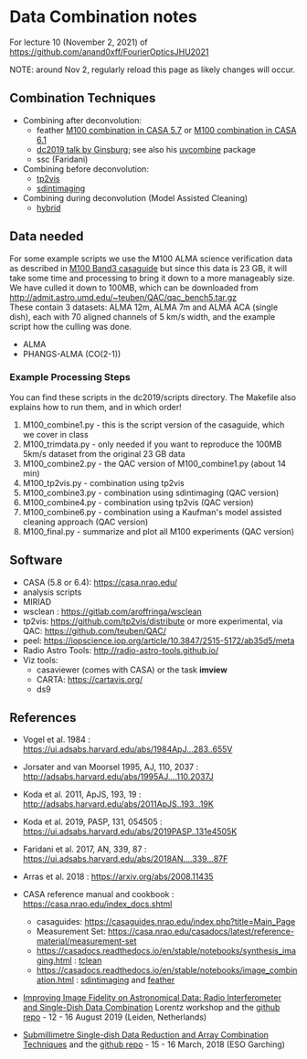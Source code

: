 # Data Combination notes 

For lecture 10 (November 2, 2021) of https://github.com/anand0xff/FourierOpticsJHU2021

NOTE:  around Nov 2, regularly reload this page as likely changes will occur.

## Combination Techniques

* Combining after deconvolution:
  * feather
     [M100 combination in CASA 5.7](https://casaguides.nrao.edu/index.php?title=M100_Band3_Combine_5.7) or
     [M100 combination in CASA 6.1](https://casaguides.nrao.edu/index.php?title=M100_Band3_Combine_6.1)
  * [dc2019 talk by Ginsburg](https://keflavich.github.io/talks/FeatheringPresentation/FeatheringPresentation.slides.html?transition=fast); 
    see also his [uvcombine](https://github.com/radio-astro-tools/uvcombine/) package
  * ssc (Faridani)
* Combining before deconvolution:
  * [tp2vis](https://github.com/tp2vis/distribute)
  * [sdintimaging](https://github.com/urvashirau/WidebandSDINT)
* Combining during deconvolution (Model Assisted Cleaning)
  * [hybrid](https://sites.google.com/site/jenskauffmann/research-notes/adding-zero-spa)


## Data needed

For some example scripts we use 
the M100 ALMA science verification data
as described in [M100 Band3 casaguide](https://casaguides.nrao.edu/index.php?title=M100_Band3)
but since this data is 23 GB, it will take some time and processing to bring
it down to a more manageably size.  We have culled it down to 100MB, which can
be downloaded from http://admit.astro.umd.edu/~teuben/QAC/qac_bench5.tar.gz   
These contain 3 datasets: ALMA 12m, ALMA 7m and ALMA ACA (single dish), each with 70 aligned channels
of 5 km/s width, and the example script how the culling was done.

* ALMA 
* PHANGS-ALMA (CO(2-1))

### Example Processing Steps

You can find these scripts in the dc2019/scripts directory. The Makefile also explains how to run them, and in which order!

1. M100_combine1.py - this is the script version of the casaguide, which we cover in class
2. M100_trimdata.py - only needed if you want to reproduce the 100MB 5km/s dataset from the original 23 GB data
3. M100_combine2.py - the QAC version of M100_combine1.py (about 14 min)
4. M100_tp2vis.py - combination using tp2vis
5. M100_combine3.py - combination using sdintimaging (QAC version)
5. M100_combine4.py - combination using tp2vis (QAC version)
6. M100_combine6.py - combination using a Kaufman's model assisted cleaning approach (QAC version)
6. M100_final.py - summarize and plot all M100 experiments (QAC version)

## Software 

* CASA (5.8 or 6.4): https://casa.nrao.edu/
* analysis scripts
* MIRIAD
* wsclean : https://gitlab.com/aroffringa/wsclean
* tp2vis: https://github.com/tp2vis/distribute  or more experimental, via QAC: https://github.com/teuben/QAC/
* peel: https://iopscience.iop.org/article/10.3847/2515-5172/ab35d5/meta
* Radio Astro Tools:  http://radio-astro-tools.github.io/
* Viz tools:
  * casaviewer (comes with CASA) or the task **imview**
  * CARTA: https://cartavis.org/
  * ds9 


## References

* Vogel et al. 1984 : https://ui.adsabs.harvard.edu/abs/1984ApJ...283..655V

* Jorsater and van Moorsel 1995, AJ, 110, 2037 : http://adsabs.harvard.edu/abs/1995AJ....110.2037J

* Koda et al. 2011, ApJS, 193, 19 : http://adsabs.harvard.edu/abs/2011ApJS..193...19K

* Koda et al. 2019, PASP, 131, 054505 : https://ui.adsabs.harvard.edu/abs/2019PASP..131e4505K

* Faridani et al. 2017, AN, 339, 87 :   https://ui.adsabs.harvard.edu/abs/2018AN....339...87F
 
* Arras et al. 2018 : https://arxiv.org/abs/2008.11435

* CASA reference manual and cookbook : https://casa.nrao.edu/index_docs.shtml
  * casaguides: https://casaguides.nrao.edu/index.php?title=Main_Page
  * Measurement Set: https://casa.nrao.edu/casadocs/latest/reference-material/measurement-set
  * https://casadocs.readthedocs.io/en/stable/notebooks/synthesis_imaging.html :
    [tclean](https://casadocs.readthedocs.io/en/stable/api/tt/casatasks.imaging.tclean.html)
  * https://casadocs.readthedocs.io/en/stable/notebooks/image_combination.html :
    [sdintimaging](https://casadocs.readthedocs.io/en/stable/api/tt/casatasks.imaging.sdintimaging.html) and
	[feather](https://casadocs.readthedocs.io/en/stable/api/tt/casatasks.imaging.feather.html)



* [Improving Image Fidelity on Astronomical Data: Radio Interferometer and Single-Dish Data Combination](https://www.lorentzcenter.nl/improving-image-fidelity-on-astronomical-data-radio-interferometer-and-single-dish-data-combination.html) Lorentz workshop 
and the [github repo](https://github.com/teuben/dc2019) - 12 - 16 August 2019 (Leiden, Netherlands)

* [Submillimetre Single-dish Data Reduction and Array Combination Techniques](https://www.eso.org/sci/meetings/2018/SingleDish2018.html)
and the [github repo](https://github.com/teuben/sd2018) - 15 - 16 March, 2018 (ESO Garching)






